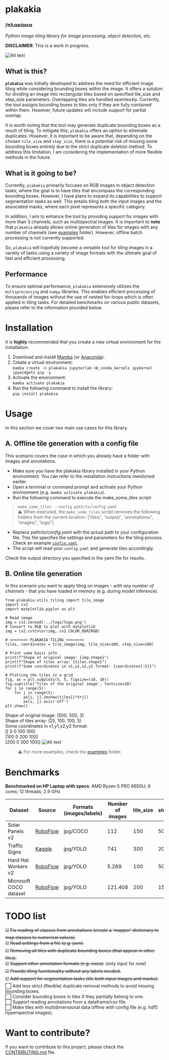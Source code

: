 # plakakia 
### /πλακάκια  
*Python image tiling library for image processing, object detection, etc.*

**DISCLAIMER**: This is a work in progress.  
  
![Alt text](logo/logo.png?raw=true "This is a \"plakaki\", meaning tile in Greek.")  

## What is this?
**`plakakia`** was initially developed to address the need for efficient image tiling while considering bounding boxes within the image. It offers a solution for dividing an image into rectangular tiles based on specified tile_size and step_size parameters. Overlapping tiles are handled seamlessly. Currently, the tool assigns bounding boxes to tiles only if they are fully contained within them. However, future updates will include support for partial overlap.

It is worth noting that the tool may generate duplicate bounding boxes as a result of tiling. To mitigate this, `plakakia` offers an option to eliminate duplicates. However, it is important to be aware that, depending on the chosen `tile_size` and `step_size`, there is a potential risk of missing some bounding boxes entirely due to the strict duplicate deletion method. To address this limitation, I am considering the implementation of more flexible methods in the future.  

## What is it going to be?
Currently, `plakakia` primarily focuses on RGB images in object detection tasks, where the goal is to have tiles that encompass the corresponding bounding boxes. However, I have plans to expand its capabilities to support segmentation tasks as well. This entails tiling both the input images and the associated masks, where each pixel represents a specific category.

In addition, I aim to enhance the tool by providing support for images with more than 3 channels, such as multispectral images. It is important to **note** that `plakakia` already allows online generation of tiles for images with any number of channels (see [examples](examples/) folder). However, offline batch processing is not currently supported.  

So, `plakakia` will hopefully become a versatile tool for tiling images in a variety of tasks using a variety of image formats with the ultimate goal of fast and efficient processing.

## Performance
To ensure optimal performance, `plakakia` extensively utilizes the `multiprocessing` and `numpy` libraries. This enables efficient processing of thousands of images without the use of nested for-loops which is often applied in tiling tasks. For detailed benchmarks on various public datasets, please refer to the information provided below.
  
# Installation

It is **highly** recommended that you create a new virtual environment for the installation:    
 1. Download and install [Mamba](https://mamba.readthedocs.io/en/latest/installation.html) (or [Anaconda](https://www.anaconda.com/products/distribution)). 
 2. Create a virtual environment:  
 `mamba create -n plakakia jupyterlab nb_conda_kernels ipykernel ipywidgets pip -y`  
 3. Activate the environment:  
 `mamba activate plakakia`
4. Run the following command to install the library:  
`pip install plakakia`  

# Usage

In this section we cover two main use cases for this library.
## A. Offline tile generation with a config file
This scenario covers the case in which you already have a folder with images and annotations.
 - Make sure you have the plakakia library installed in your Python environment. You can refer to the installation instructions mentioned earlier.
 - Open a terminal or command prompt and activate your Python environment (e.g. `mamba activate plakakia`).
 - Run the following command to execute the make_some_tiles script:  
  > `make_some_tiles --config path/to/config.yaml`  
  ⚠️ When executed, the `make_some_tiles` script removes the following folders from the current location: ['tiles/', 'output/', 'annotations/', 'images/', 'logs/']
-    Replace *path/to/config.yaml* with the actual path to your configuration file. This file specifies the settings and parameters for the tiling process. Check an example [`config.yaml`](plakakia/config.yaml).  
 - The script will read your `config.yaml` and generate tiles accordingly.  

 Check the output directory you specified in the yaml file for results.  
  
## B. Online tile generation
In this scenario you want to apply tiling on images - *with any number of channels* - that you have loaded in memory (e.g. during model inference).  
```
from plakakia.utils_tiling import tile_image
import cv2
import matplotlib.pyplot as plt

# Read image
img = cv2.imread('../logo/logo.png')
# Convert to RGB to plot with matplotlib
img = cv2.cvtColor(img, cv2.COLOR_BGR2RGB)

# <><><><> PLAKAKIA TILING <><><><> 
tiles, coordinates = tile_image(img, tile_size=100, step_size=100)

# Print some basic info
print(f"Shape of original image: {img.shape}")
print(f"Shape of tiles array: {tiles.shape}")
print(f"Some coordinates in x1,y1,x2,y2 format: {coordinates[:5]}")

# Plotting the tiles in a grid
fig, ax = plt.subplots(5, 5, figsize=(10, 10))
fig.suptitle('Tiles of the original image', fontsize=20)
for i in range(5):
    for j in range(5):
        ax[i, j].imshow(tiles[i*5+j])
        ax[i, j].axis('off')
plt.show()
```
Shape of original image: (500, 500, 3)  
Shape of tiles array: (25, 100, 100, 3)  
Some coordinates in x1,y1,x2,y2 format:  
[[  0   0 100 100]  
 [100   0 200 100]  
 [200   0 300 100]]
![Alt text](logo/tiles.png?raw=true "The result of the tiling process.")  
  

> ⚠️ For more examples, check the [examples](examples/) folder.   
    
# Benchmarks

**Benchmarked on HP Laptop with specs**: AMD Ryzen 5 PRO 6650U; 6 cores; 12 threads; 2.9 GHz

| Dataset | Source | Formats (images/labels) | Number of images | tile_size | step_size | tiles generated | plakakia performance |
| ------------- | ------------- | ------------- | ------------- | ------------- | ------------- | ------------- | ------------- |
| Solar Panels v2  | [RoboFlow](https://universe.roboflow.com/roboflow-100/solar-panels-taxvb/dataset/2) | jpg/COCO | 112  | 150 | 50 | 3.075 | 1,11 sec | 
| Traffic Signs  | [Kaggle](https://www.kaggle.com/datasets/valentynsichkar/traffic-signs-dataset-in-yolo-format) | jpg/YOLO | 741  | 300 | 200 | 1.695 | 2,8 sec | 
| Hard Hat Workers v2  | [RoboFlow](https://public.roboflow.com/object-detection/hard-hat-workers/2) | jpg/YOLO | 5.269 | 100 | 50 | 21.678 | 6,94 sec| 
| Microsoft COCO dataset  | [RoboFlow](https://public.roboflow.com/object-detection/microsoft-coco-subset) | jpg/YOLO | 121.408 | 200 | 150 | 177.039 | 3 min 4 sec| 

# TODO list
  
 ☑️ ~~Fix reading of classes from annotations (create a 'mapper' dictionary to map classes to numerical values).~~  
 ☑️ ~~Read settings from a file (e.g. json).~~  
 ☑️ ~~Removing all tiles with duplicate bounding boxes (that appear in other tiles).~~  
 ☑️ ~~Support other annotation formats (e.g. coco).~~ (only input for now)  
 ☑️ ~~Provide tiling functionality without any labels needed.~~  
 ☑️ ~~Add support for segmentation tasks (tile both input images and masks).~~  
 ⬜️ Add less strict (flexible) duplicate removal methods to avoid missing bounding boxes.  
 ⬜️ Consider bounding boxes in tiles if they *partially* belong to one.  
 ⬜️ Support reading annotations from a dataframe/csv file.  
 ⬜️ Make tiles with multidimensional data offline with config file (e.g. hdf5 hyperspectral images).  
   
  
# Want to contribute?
If you want to contribute to this project, please check the [CONTRIBUTING.md](CONTRIBUTING.md) file.
